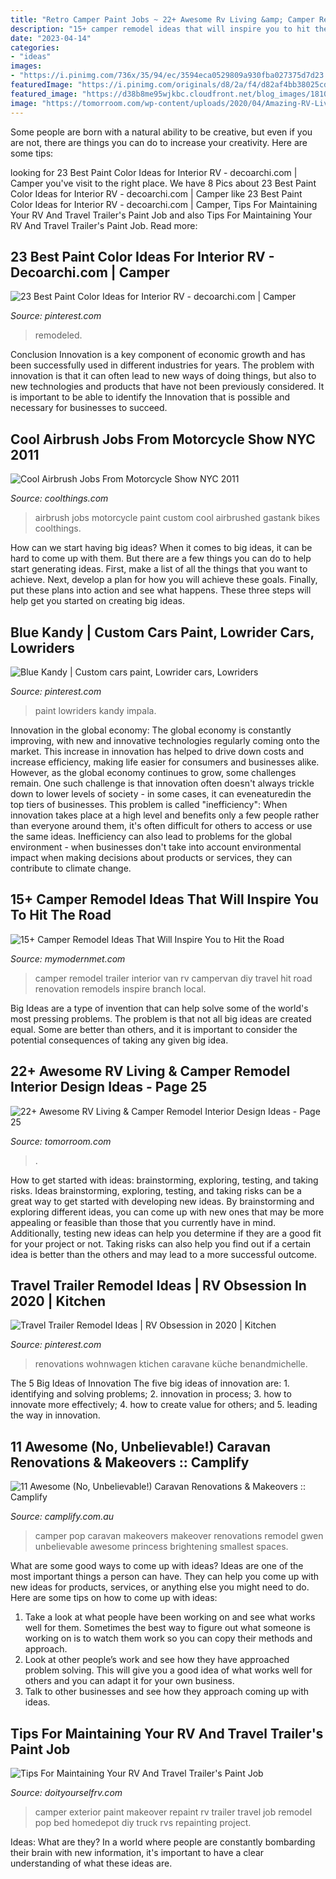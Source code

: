 ```yaml
---
title: "Retro Camper Paint Jobs ~ 22+ Awesome Rv Living &amp; Camper Remodel Interior Design Ideas"
description: "15+ camper remodel ideas that will inspire you to hit the road"
date: "2023-04-14"
categories:
- "ideas"
images:
- "https://i.pinimg.com/736x/35/94/ec/3594eca0529809a930fba027375d7d23.jpg"
featuredImage: "https://i.pinimg.com/originals/d8/2a/f4/d82af4bb38025cd22c7e798cbe293ba7.jpg"
featured_image: "https://d38b8me95wjkbc.cloudfront.net/blog_images/1810946.jpg"
image: "https://tomorroom.com/wp-content/uploads/2020/04/Amazing-RV-Living-Camper-Remodel-Interior-Design-Ideas-25.jpg"
---
```



Some people are born with a natural ability to be creative, but even if you are not, there are things you can do to increase your creativity. Here are some tips:

	

		
looking for 23 Best Paint Color Ideas for Interior RV - decoarchi.com | Camper you've visit to the right place. We have 8 Pics about 23 Best Paint Color Ideas for Interior RV - decoarchi.com | Camper like 23 Best Paint Color Ideas for Interior RV - decoarchi.com | Camper, Tips For Maintaining Your RV And Travel Trailer&#039;s Paint Job and also Tips For Maintaining Your RV And Travel Trailer&#039;s Paint Job. Read more:
		
    
## 23 Best Paint Color Ideas For Interior RV - Decoarchi.com | Camper

<img loading=lazy src="https://i.pinimg.com/originals/d8/2a/f4/d82af4bb38025cd22c7e798cbe293ba7.jpg" onerror="this.onerror=null;this.src='https://tse4.mm.bing.net/th?id=OIP.HK4HVxuVb7lb729f3Oot0QHaJ4&amp;pid=15.1';" alt="23 Best Paint Color Ideas for Interior RV - decoarchi.com | Camper">

_Source: pinterest.com_

>remodeled. 

	

Conclusion
Innovation is a key component of economic growth and has been successfully used in different industries for years. The problem with innovation is that it can often lead to new ways of doing things, but also to new technologies and products that have not been previously considered. It is important to be able to identify the Innovation that is possible and necessary for businesses to succeed.

    
## Cool Airbrush Jobs From Motorcycle Show NYC 2011

<img loading=lazy src="http://www.coolthings.com/wp-content/uploads/2011/01/airbrushed-gastank.jpg" onerror="this.onerror=null;this.src='https://tse3.mm.bing.net/th?id=OIP.5ps78_cJ_C9lAGM5iZHahQHaFj&amp;pid=15.1';" alt="Cool Airbrush Jobs From Motorcycle Show NYC 2011">

_Source: coolthings.com_

>airbrush jobs motorcycle paint custom cool airbrushed gastank bikes coolthings. 

	

How can we start having big ideas?
When it comes to big ideas, it can be hard to come up with them. But there are a few things you can do to help start generating ideas. First, make a list of all the things that you want to achieve. Next, develop a plan for how you will achieve these goals. Finally, put these plans into action and see what happens. These three steps will help get you started on creating big ideas.

    
## Blue Kandy | Custom Cars Paint, Lowrider Cars, Lowriders

<img loading=lazy src="https://i.pinimg.com/originals/63/ef/78/63ef785f002c9554026323eb83074994.jpg" onerror="this.onerror=null;this.src='https://tse2.mm.bing.net/th?id=OIP.Mjhgp4fFL8YG8H48MBttYgHaEh&amp;pid=15.1';" alt="Blue Kandy | Custom cars paint, Lowrider cars, Lowriders">

_Source: pinterest.com_

>paint lowriders kandy impala. 

	

Innovation in the global economy:
The global economy is constantly improving, with new and innovative technologies regularly coming onto the market. This increase in innovation has helped to drive down costs and increase efficiency, making life easier for consumers and businesses alike. However, as the global economy continues to grow, some challenges remain. One such challenge is that innovation often doesn't always trickle down to lower levels of society - in some cases, it can eveneaturedin the top tiers of businesses. This problem is called "inefficiency": When innovation takes place at a high level and benefits only a few people rather than everyone around them, it's often difficult for others to access or use the same ideas. Inefficiency can also lead to problems for the global environment - when businesses don't take into account environmental impact when making decisions about products or services, they can contribute to climate change.

    
## 15+ Camper Remodel Ideas That Will Inspire You To Hit The Road

<img loading=lazy src="http://mymodernmet.com/wp/wp-content/uploads/2017/08/vintage-trailer-interiors-16.jpg" onerror="this.onerror=null;this.src='https://tse2.mm.bing.net/th?id=OIP.rHWdncdI_RzD4B_-63CXNgHaHa&amp;pid=15.1';" alt="15+ Camper Remodel Ideas That Will Inspire You to Hit the Road">

_Source: mymodernmet.com_

>camper remodel trailer interior van rv campervan diy travel hit road renovation remodels inspire branch local. 

	

Big Ideas are a type of invention that can help solve some of the world's most pressing problems. The problem is that not all big ideas are created equal. Some are better than others, and it is important to consider the potential consequences of taking any given big idea.

    
## 22+ Awesome RV Living &amp; Camper Remodel Interior Design Ideas - Page 25

<img loading=lazy src="https://tomorroom.com/wp-content/uploads/2020/04/Amazing-RV-Living-Camper-Remodel-Interior-Design-Ideas-25.jpg" onerror="this.onerror=null;this.src='https://tse1.mm.bing.net/th?id=OIP.gGnqusWGJUi86jE9E2hGygHaNG&amp;pid=15.1';" alt="22+ Awesome RV Living &amp; Camper Remodel Interior Design Ideas - Page 25">

_Source: tomorroom.com_

>. 

	

How to get started with ideas: brainstorming, exploring, testing, and taking risks.
Ideas brainstorming, exploring, testing, and taking risks can be a great way to get started with developing new ideas. By brainstorming and exploring different ideas, you can come up with new ones that may be more appealing or feasible than those that you currently have in mind. Additionally, testing new ideas can help you determine if they are a good fit for your project or not. Taking risks can also help you find out if a certain idea is better than the others and may lead to a more successful outcome.

    
## Travel Trailer Remodel Ideas | RV Obsession In 2020 | Kitchen

<img loading=lazy src="https://i.pinimg.com/736x/35/94/ec/3594eca0529809a930fba027375d7d23.jpg" onerror="this.onerror=null;this.src='https://tse3.mm.bing.net/th?id=OIP.WOxZmrQcjMPv13_-DJeZGQHaHa&amp;pid=15.1';" alt="Travel Trailer Remodel Ideas | RV Obsession in 2020 | Kitchen">

_Source: pinterest.com_

>renovations wohnwagen ktichen caravane küche benandmichelle. 

	

The 5 Big Ideas of Innovation
The five big ideas of innovation are: 1. identifying and solving problems; 2. innovation in process; 3. how to innovate more effectively; 4. how to create value for others; and 5. leading the way in innovation.

    
## 11 Awesome (No, Unbelievable!) Caravan Renovations &amp; Makeovers :: Camplify

<img loading=lazy src="https://d38b8me95wjkbc.cloudfront.net/blog_images/1810946.jpg" onerror="this.onerror=null;this.src='https://tse3.mm.bing.net/th?id=OIP.QBd422wvN0faz_39xVyoWQHaKl&amp;pid=15.1';" alt="11 Awesome (No, Unbelievable!) Caravan Renovations &amp; Makeovers :: Camplify">

_Source: camplify.com.au_

>camper pop caravan makeovers makeover renovations remodel gwen unbelievable awesome princess brightening smallest spaces. 

	

What are some good ways to come up with ideas?
Ideas are one of the most important things a person can have. They can help you come up with new ideas for products, services, or anything else you might need to do. Here are some tips on how to come up with ideas: 
1. Take a look at what people have been working on and see what works well for them. Sometimes the best way to figure out what someone is working on is to watch them work so you can copy their methods and approach. 
2. Look at other people’s work and see how they have approached problem solving. This will give you a good idea of what works well for others and you can adapt it for your own business. 
3. Talk to other businesses and see how they approach coming up with ideas.

    
## Tips For Maintaining Your RV And Travel Trailer&#039;s Paint Job

<img loading=lazy src="https://www.doityourselfrv.com/wp-content/uploads/2017/08/IMG_6274-1024x683.jpg" onerror="this.onerror=null;this.src='https://tse1.mm.bing.net/th?id=OIP.nF7X2XpIhV8zpt_4vFq9kgHaE8&amp;pid=15.1';" alt="Tips For Maintaining Your RV And Travel Trailer&#039;s Paint Job">

_Source: doityourselfrv.com_

>camper exterior paint makeover repaint rv trailer travel job remodel pop bed homedepot diy truck rvs repainting project. 

	

Ideas: What are they?
In a world where people are constantly bombarding their brain with new information, it's important to have a clear understanding of what these ideas are.

